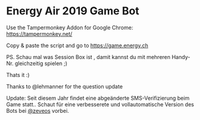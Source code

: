 # Energy Air 2019 Game Bot

Use the Tampermonkey Addon for Google Chrome: https://tampermonkey.net/

Copy & paste the script and go to https://game.energy.ch

PS. Schau mal was Session Box ist , damit kannst du mit mehreren Handy-Nr. gleichzeitig spielen ;)

Thats it :)

Thanks to @lehmanner for the question update

Update: Seit diesem Jahr findet eine abgeänderte SMS-Verifizierung beim  Game statt.. Schaut für eine verbesserete und vollautomatische Version des Bots bei [@zeveos](https://github.com/zeveos/) vorbei.
